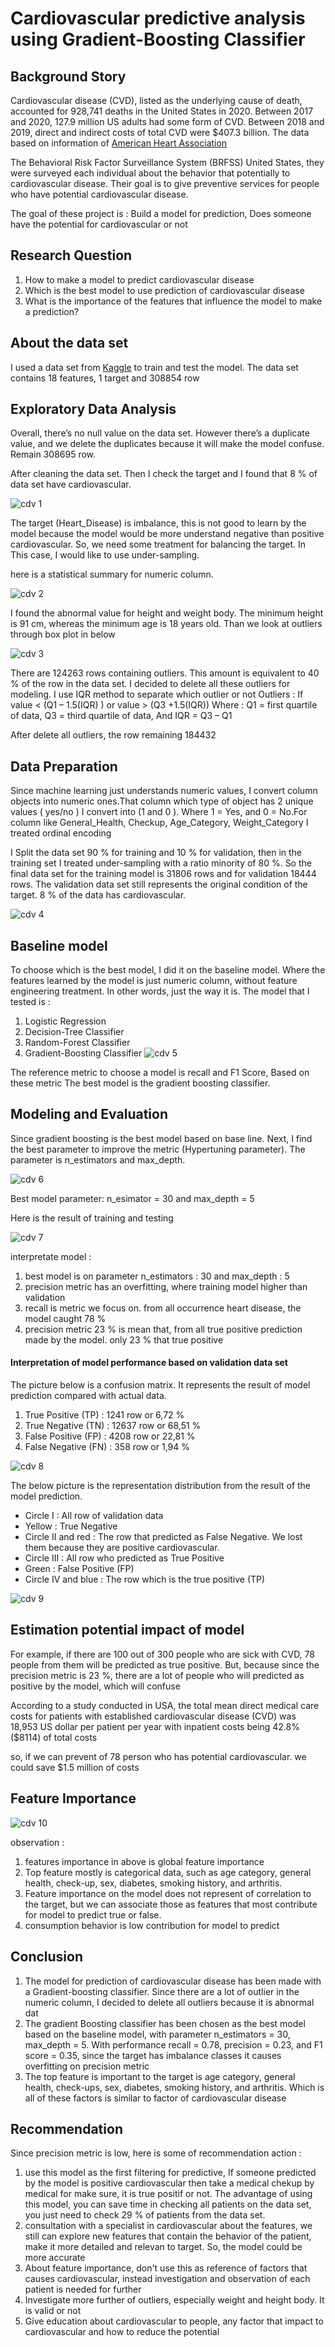 # Cardiovascular predictive analysis using Gradient-Boosting Classifier

## Background Story
Cardiovascular disease (CVD), listed as the underlying cause of death, accounted for 928,741 deaths in the United States in 2020. Between 2017 and 2020, 127.9 million US adults had some form of CVD. Between 2018 and 2019, direct and indirect costs of total CVD were $407.3 billion. The data based on information of [American Heart Association](https://professional.heart.org/en/science-news/-/media/453448D7D79948B39D5851D1FF2A0CFE.ashx)

The Behavioral Risk Factor Surveillance System (BRFSS) United States, they were surveyed each individual about the behavior that potentially to cardiovascular disease. Their goal is to give preventive services for people who have potential cardiovascular disease. 

The goal of these project is :
Build a model for prediction, Does someone have the potential for cardiovascular or not
## Research Question 
1. How to make a model to predict cardiovascular disease
2. Which is the best model to use prediction of cardiovascular disease
3. What is the importance of the features that influence the model to make a prediction? 

## About the data set
I used a data set from [Kaggle](https://www.kaggle.com/datasets/alphiree/cardiovascular-diseases-risk-prediction-dataset) to train and test the model. The data set contains 18 features, 1 target and 308854 row 

## Exploratory Data Analysis
Overall, there’s no null value on the data set. However there’s a duplicate value, and we delete the duplicates because it will make the model confuse. Remain 308695 row.

After cleaning the data set. Then I check the target and I found that 8 % of data set have cardiovascular.

![cdv 1](https://github.com/paskalis86/Cardiovascular-Predictive-Analysis-with-Gradient-Boosting-Classifier/assets/138757072/5d0644ac-0048-4649-8b06-7ef6da7fc5e0)


The target (Heart_Disease) is imbalance, this is not good to learn by the model because the model would be more understand negative than positive cardiovascular. So, we need some treatment for balancing the target. In This case, I would like to use under-sampling. 

here is a statistical summary for numeric column.

![cdv 2](https://github.com/paskalis86/Cardiovascular-Predictive-Analysis-with-Gradient-Boosting-Classifier/assets/138757072/e6d16545-5574-4a2f-9c00-f5080d720db6)


I found the abnormal value for height and weight body. The minimum height is 91 cm, whereas the minimum age is 18 years old. Than we look at outliers through box plot in below

![cdv 3](https://github.com/paskalis86/Cardiovascular-Predictive-Analysis-with-Gradient-Boosting-Classifier/assets/138757072/f8a558a6-809d-4527-a4c6-d9584ce507ab)


There are 124263 rows containing outliers. This amount is equivalent to 40 % of the row in the data set. I decided to delete all these outliers for modeling.
I use IQR method to separate which outlier or not
Outliers :
If value <  (Q1 – 1.5(IQR) ) or
    value > (Q3 +1.5(IQR)) 
Where :
Q1 = first quartile of data,
Q3 = third quartile of data,
And 
IQR = Q3 – Q1

After delete all outliers, the row remaining 184432

## Data Preparation 
Since machine learning just understands numeric values, I convert column objects into numeric ones.That column which type of object has 2 unique values ( yes/no ) I convert into (1 and 0 ). Where 1 = Yes, and 0 = No.For column like General_Health, Checkup, Age_Category, Weight_Category I treated ordinal encoding

I Split the data set 90 % for training and 10 % for validation, then in the training set I treated under-sampling with a ratio minority of 80 %. So the final data set for the training model is 31806 rows and for validation 18444 rows. The validation data set still represents the original condition of the target. 8 % of the data has cardiovascular.

![cdv 4](https://github.com/paskalis86/Cardiovascular-Predictive-Analysis-with-Gradient-Boosting-Classifier/assets/138757072/e5d1902b-b48d-44ee-b6ed-3d966d74da6c)


## Baseline model
To choose which is the best model, I did it on the baseline model. Where the features learned by the model is just numeric column, without feature engineering treatment. In other words, just the way it is.
The model that I tested is :
1. Logistic Regression
2. Decision-Tree Classifier
3. Random-Forest Classifier
4. Gradient-Boosting Classifier
![cdv 5](https://github.com/paskalis86/Cardiovascular-Predictive-Analysis-with-Gradient-Boosting-Classifier/assets/138757072/68e2d87a-447a-4189-a4d7-b5f6600bf5e4)


The reference metric to choose a model is recall and F1 Score, Based on these metric The best model is the gradient boosting classifier.

## Modeling and Evaluation
Since gradient boosting is the best model based on base line. Next, I find the best parameter to improve the metric (Hypertuning parameter). The parameter is n_estimators and max_depth.

![cdv 6](https://github.com/paskalis86/Cardiovascular-Predictive-Analysis-with-Gradient-Boosting-Classifier/assets/138757072/367b1dbf-237f-4426-9593-5d3d42e80372)

Best model parameter: n_esimator = 30 and max_depth = 5

Here is the result of training and testing 

![cdv 7](https://github.com/paskalis86/Cardiovascular-Predictive-Analysis-with-Gradient-Boosting-Classifier/assets/138757072/37991230-b0ac-4ff8-a3fe-1f0642868a9e)


interpretate model :
1. best model is on parameter n_estimators : 30 and max_depth : 5
2. precision metric has an overfitting, where training model higher than validation
3. recall is metric we focus on. from all occurrence heart disease, the model caught 78 %
4. precision metric 23 % is mean that, from all true positive prediction made by the  model. only 23 % that true positive
#### Interpretation of model performance based on validation data set
The picture below is a confusion matrix. It represents the result of model prediction compared with actual data.
1. True Positive (TP) : 1241 row or 6,72 %
2. True Negative (TN) : 12637 row or 68,51 %
3. False Positive (FP) : 4208 row or 22,81 %
4. False Negative (FN) : 358 row or 1,94 %

![cdv 8](https://github.com/paskalis86/Cardiovascular-Predictive-Analysis-with-Gradient-Boosting-Classifier/assets/138757072/061b808f-9647-4376-9d57-c2e8cf162008)


The below picture is the representation distribution from the result of the model prediction.
- Circle I : All row of validation data
- Yellow   : True Negative
- Circle II and red   : The row that predicted as False Negative. We lost them because they are positive cardiovascular.
- Circle III          : All row who predicted as True Positive
- Green               : False Positive (FP)
- Circle IV and blue : The row which is the true positive (TP)

![cdv 9](https://github.com/paskalis86/Cardiovascular-Predictive-Analysis-with-Gradient-Boosting-Classifier/assets/138757072/4e34e613-8fb5-4c8f-a687-6620422d9d4c)


## Estimation potential impact of model
For example, if there are 100 out of 300 people who are sick with CVD, 78 people from them will be predicted as true positive. But, because since the precision metric is 23 %, there are a lot of people who will predicted as positive by the model, which will confuse

According to a study conducted in USA, the total mean direct medical care costs for patients with established cardiovascular disease (CVD) was  18,953 US dollar  per patient per year with inpatient costs being 42.8%  ($8114) of total costs 

so, if we can prevent of 78 person who has potential cardiovascular. we could save $1.5 million  of costs

## Feature Importance
![cdv 10](https://github.com/paskalis86/Cardiovascular-Predictive-Analysis-with-Gradient-Boosting-Classifier/assets/138757072/afd2b0b3-635d-417e-b58d-f8bf28dd6078)


observation : 
1. features importance in above is global feature importance
2. Top feature mostly is categorical data, such as age category, general health, check-up, sex, diabetes, smoking history, and arthritis.
3. Feature importance on the model does not represent of correlation to the target, but we can associate those as features that most contribute for model to predict true or false.
4. consumption behavior is low contribution for model to predict 

## Conclusion 
1. The model for prediction of cardiovascular disease has been made with a Gradient-boosting classifier. Since there are a lot of outlier in the numeric column, I decided to delete all outliers because it is abnormal dat
2. The gradient Boosting classifier has been chosen as the best model based on the baseline model, with parameter n_estimators = 30, max_depth = 5. With performance recall = 0.78, precision = 0.23, and F1 score = 0.35, since the target has imbalance classes it causes overfitting on precision metric
3. The top feature is important to the target is age category, general health, check-ups, sex, diabetes, smoking history, and arthritis. Which is all of these factors is similar to factor of cardiovascular disease

## Recommendation
Since precision metric is low, here is some of recommendation action :

1. use this model as the first filtering for predictive, If someone predicted by the model is positive cardiovascular then take a medical chekup by medical for make sure, it is true positif or not. The advantage of using this model, you can save time in checking all patients on the data set, you just need to check 29 % of patients from the data set.
2. consultation with a specialist in cardiovascular about the features, we still can explore new features that contain the behavior of the patient, make it more detailed and relevan to target. So, the model could be more accurate
3. About feature importance, don't use this as reference of factors that causes cardiovascular, instead investigation and observation of each patient is needed for further
4. Investigate more further of outliers, especially weight and height body. It is valid or not
5. Give education about cardiovascular to people, any factor that impact to cardiovascular and how to reduce the potential





